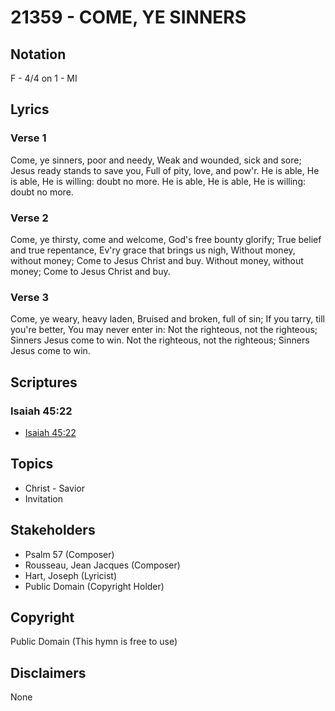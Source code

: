 # 21359 - COME, YE SINNERS

## Notation

F - 4/4 on 1 - MI

## Lyrics

### Verse 1

 Come, ye sinners, poor and needy, Weak and wounded, sick and sore; Jesus ready stands to save you, Full of pity, love, and pow'r. He is able, He is able, He is willing: doubt no more. He is able, He is able, He is willing: doubt no more.

### Verse 2

Come, ye thirsty, come and welcome, God's free bounty glorify; True belief and true repentance, Ev'ry grace that brings us nigh, Without money, without money; Come to Jesus Christ and buy. Without money, without money; Come to Jesus Christ and buy. 

### Verse 3

Come, ye weary, heavy laden, Bruised and broken, full of sin; If you tarry, till you're better, You may never enter in: Not the righteous, not the righteous; Sinners Jesus come to win. Not the righteous, not the righteous; Sinners Jesus come to win.


## Scriptures

### Isaiah 45:22

- [Isaiah 45:22](https://www.biblegateway.com/passage/?search=Isaiah%2045%3A22)


## Topics

- Christ - Savior
- Invitation

## Stakeholders

- Psalm 57 (Composer)
- Rousseau, Jean Jacques (Composer)
- Hart, Joseph (Lyricist)
- Public Domain (Copyright Holder)

## Copyright

Public Domain
(This hymn is free to use)

## Disclaimers

None

